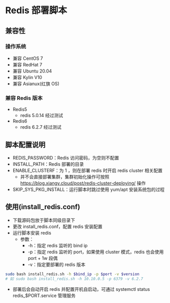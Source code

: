# Redis 部署脚本
## 兼容性
### 操作系统
+ 兼容 CentOS 7
+ 兼容 RedHat 7
+ 兼容 Ubuntu 20.04
+ 兼容 Kylin V10
+ 兼容 Asianux(红旗 OS)

### 兼容 Redis 版本
+ Redis5
  + redis 5.0.14 经过测试
+ Redis6
  + redis 6.2.7 经过测试

## 脚本配置说明
+ REDIS_PASSWORD：Redis 访问密码，为空则不配置
+ INSTALL_PATH：Redis 部署的目录
+ ENABLE_CLUSTERF：为 1 ，则在部署 redis 时开启 redis cluster 相关配置
  + 并不会直接部署集群，集群初始化操作可按照 https://blog.xiangy.cloud/post/redis-cluster-deploying/ 操作
+ SKIP_SYS_PKG_INSTALL：运行脚本时跳过使用 yum/apt 安装系统包的过程

## 使用(install_redis.conf)
+ 下载源码包放于脚本同级目录下
+ 更改 install_redis.conf，配置 redis 安装配置
+ 运行脚本安装 redis
  + 参数：
    + -h：指定 redis 监听的 bind ip
    + -p：指定 redis 监听的 port，如果使用 cluster 模式，redis 也会使用 port + 1w 段偶
    + -v：指定要部署的 redis 版本

```bash
sudo bash install_redis.sh -h $bind_ip -p $port -v $version
# 如 sudo bash install_redis.sh -h 10.10.0.5 -p 6379 -v 6.2.7
```
+ 部署后会自动开启 redis 并配置开机自启动，可通过 systemctl status redis_$PORT.service 管理服务